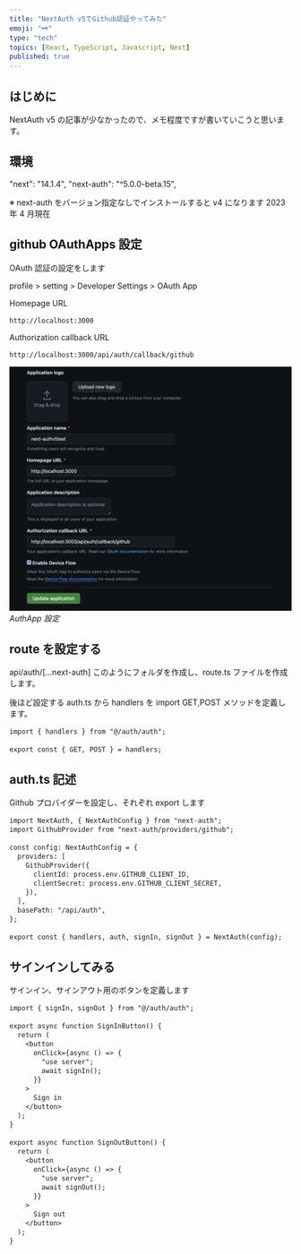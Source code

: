 ```yaml
---
title: "NextAuth v5でGithub認証やってみた"
emoji: "🗝️"
type: "tech"
topics: [React, TypeScript, Javascript, Next]
published: true
---
```


## はじめに

NextAuth v5 の記事が少なかったので、メモ程度ですが書いていこうと思います。

## 環境

"next": "14.1.4",
"next-auth": "^5.0.0-beta.15",

※ next-auth をバージョン指定なしでインストールすると v4 になります
2023 年 4 月現在

## github OAuthApps 設定

OAuth 認証の設定をします

profile > setting > Developer Settings > OAuth App

Homepage URL

```
http://localhost:3000

```

Authorization callback URL

```
http://localhost:3000/api/auth/callback/github

```

![](../image/github-app.png)
_AuthApp 設定_

## route を設定する

api/auth/[...next-auth]
このようにフォルダを作成し、route.ts ファイルを作成します。

後ほど設定する auth.ts から handlers を import
GET,POST メソッドを定義します。

```
import { handlers } from "@/auth/auth";

export const { GET, POST } = handlers;
```

## auth.ts 記述

Github プロバイダーを設定し、それぞれ export します

```
import NextAuth, { NextAuthConfig } from "next-auth";
import GithubProvider from "next-auth/providers/github";

const config: NextAuthConfig = {
  providers: [
    GithubProvider({
      clientId: process.env.GITHUB_CLIENT_ID,
      clientSecret: process.env.GITHUB_CLIENT_SECRET,
    }),
  ],
  basePath: "/api/auth",
};

export const { handlers, auth, signIn, signOut } = NextAuth(config);

```

## サインインしてみる

サインイン、サインアウト用のボタンを定義します

```
import { signIn, signOut } from "@/auth/auth";

export async function SignInButton() {
  return (
    <button
      onClick={async () => {
        "use server";
        await signIn();
      }}
    >
      Sign in
    </button>
  );
}

export async function SignOutButton() {
  return (
    <button
      onClick={async () => {
        "use server";
        await signOut();
      }}
    >
      Sign out
    </button>
  );
}
```
